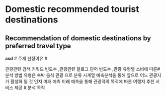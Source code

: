 # Domestic recommended tourist destinations

<h2>Recommendation of domestic destinations by preferred travel type</h2>
<b>asd</b> # 주제 선정이유
#

관광관련 검색 키워드 빈도수 ,관광관련 블로그 단어 빈도수 ,관광 유형별 소비에 따른#  분석 방법
유형은 숙박 음식 관광 으로 분류 
시계열 예측분석을 통해 앞으로 어느 관광지가 활성화 될 것 인지 미래 예측
미래 예측을 통해 관광객의 목적에 따른 여행지 추천 서비스 제공    # 분석 목적
